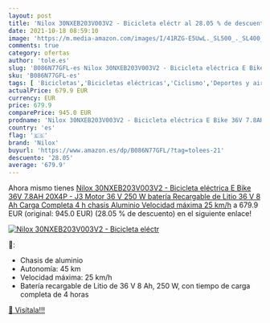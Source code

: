 ```yaml
---
layout: post
title: 'Nilox 30NXEB203V003V2 - Bicicleta eléctr al 28.05 % de descuento'
date: 2021-10-18 08:59:10
image: 'https://m.media-amazon.com/images/I/41RZG-E5UwL._SL500_._SL400_.jpg'
comments: true
category: ofertas
author: 'tole.es'
slug: 'B086N77GFL-es Nilox 30NXEB203V003V2 - Bicicleta eléctrica E Bike 36V...'
sku: 'B086N77GFL-es'
tags: [ 'Bicicletas','Bicicletas eléctricas','Ciclismo','Deportes y aire libre','Ropa y equipo para deportes','bicicleta','nilox', ]
actualPrice: 679.9 EUR
currency: EUR
price: 679.9
comparePrice: 945.0 EUR
prodname: 'Nilox 30NXEB203V003V2 - Bicicleta eléctrica E Bike 36V 7.8AH 20X4P - J3  Motor 36 V 250 W  batería Recargable de Litio 36 V 8 Ah  Carga Completa 4 h  chasis Aluminio  Velocidad máxima 25 km/h'
country: 'es'
flag: '🇪🇸'
brand: 'Nilox'
buyurl: 'https://www.amazon.es/dp/B086N77GFL/?tag=tolees-21'
descuento: '28.05'
average: '679.9'
---
```


Ahora mismo tienes [Nilox 30NXEB203V003V2 - Bicicleta eléctrica E Bike 36V 7.8AH 20X4P - J3  Motor 36 V 250 W  batería Recargable de Litio 36 V 8 Ah  Carga Completa 4 h  chasis Aluminio  Velocidad máxima 25 km/h](https://www.amazon.es/dp/B086N77GFL/?tag=tolees-21) a 679.9 EUR (original: 945.0 EUR) (28.05 %  de descuento) en el siguiente enlace!

[![Nilox 30NXEB203V003V2 - Bicicleta eléctr](https://m.media-amazon.com/images/I/41RZG-E5UwL._SL500_._SL400_.jpg)](https://www.amazon.es/dp/B086N77GFL/?tag=tolees-21)

🔎:

- Chasis de aluminio
- Autonomía: 45 km
- Velocidad máxima: 25 km/h
- Batería recargable de Litio de 36 V 8 Ah, 250 W, con tiempo de carga completa de 4 horas

[🛒 Visítala!!!](https://www.amazon.es/dp/B086N77GFL/?tag=tolees-21)
